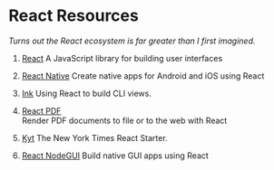 # React Resources

_Turns out the React ecosystem is far greater than I first imagined._

1. [React](https://reactjs.org/)
   A JavaScript library for building user interfaces

2. [React Native](https://facebook.github.io/react-native/)
   Create native apps for Android and iOS using React

3. [Ink](https://github.com/vadimdemedes/ink)
   Using React to build CLI views.

4. [React PDF](https://react-pdf.org/)  
   Render PDF documents to file or to the web with React

5. [Kyt](https://github.com/nytimes/kyt)
   The New York Times React Starter.

6. [React NodeGUI](https://react.nodegui.org/)
   Build native GUI apps using React
